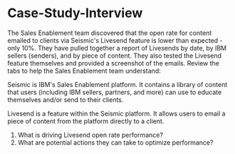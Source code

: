 # Case-Study-Interview

The Sales Enablement team discovered that the open rate for content emailed to clients via Seismic's Livesend feature is lower than expected - only 10%. They have pulled together a report of Livesends by date, by IBM sellers (senders), and by piece of content. They also tested the Livesend feature themselves and provided a screenshot of the emails. Review the tabs to help the Sales Enablement team understand:

Seismic is IBM's Sales Enablement platform. It contains a library of content that users (including IBM sellers, partners, and more) can use to educate themselves and/or send to their clients.

Livesend is a feature within the Seismic platform. It allows users to email a piece of content from the platform directly to a client.

1) What is driving Livesend open rate performance?
2) What are potential actions they can take to optimize performance?